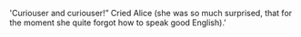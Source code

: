 
'Curiouser and curiouser!” Cried Alice (she was so much surprised, that for the moment she quite forgot how to speak good English).'